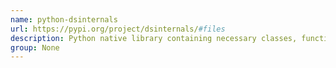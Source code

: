 ```yaml
---
name: python-dsinternals
url: https://pypi.org/project/dsinternals/#files
description: Python native library containing necessary classes, functions and structures to interact with Windows Active Directory.. URL : https://pypi.org/project/dsinternals/#files Groups : None
group: None
---
```

